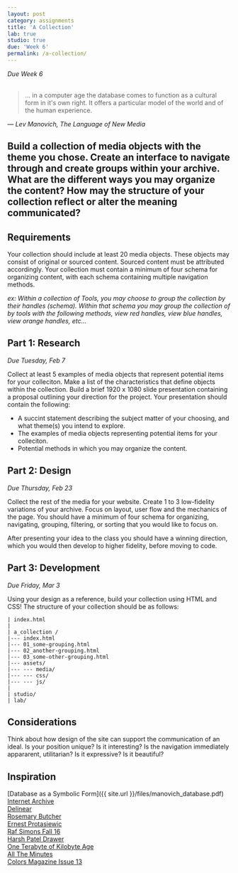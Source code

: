 ```yaml
---
layout: post
category: assignments
title: 'A Collection'
lab: true
studio: true
due: 'Week 6'
permalink: /a-collection/
---
```


*Due Week 6*
<br>
<br>

> ... in a computer age the database comes to function as a cultural form in it's own right. It offers a particular model of the world and of the human experience.  
>

*— Lev Manovich, The Language of New Media*  


## Build a collection of media objects with the theme you chose. Create an interface to navigate through and create groups within your archive. What are the different ways you may organize the content? How may the structure of your collection reflect or alter the meaning communicated?



## Requirements

Your collection should include at least 20 media objects. These objects may consist of original or sourced content. Sourced content must be attributed accordingly. Your collection must contain a minimum of four schema for organizing content, with each schema containing multiple navigation methods.  

*ex: Within a collection of Tools, you may choose to group the collection by their handles (schema). Within that schema you may group the collection of by tools with the following methods, view red handles, view blue handles, view orange handles, etc...*



## Part 1: Research  

*Due Tuesday, Feb 7*

Collect at least 5 examples of media objects that represent potential items for your colleciton. Make a list of the characteristics that define objects within the collection. Build a brief 1920 x 1080 slide presentation containing a proposal outlining your direction for the project. Your presentation should contain the following:

* A succint statement describing the subject matter of your choosing, and what theme(s) you intend to explore.
* The examples of media objects representing potential items for your colleciton.
* Potential methods in which you may organize the content.




## Part 2: Design

*Due Thursday, Feb 23*

Collect the rest of the media for your website. Create 1 to 3 low-fidelity variations of your archive. Focus on layout, user flow and the mechanics of the page. You should have a minimum of four schema for organizing, navigating, grouping, filtering, or sorting that you would like to focus on.  

After presenting your idea to the class you should have a winning direction, which you would then develop to higher fidelity, before moving to code.



## Part 3: Development

*Due Friday, Mar 3*

Using your design as a reference, build your collection using HTML and CSS! The structure of your collection should be as follows:

~~~
| index.html
|
| a_collection /
|--- index.html
|--- 01_some-grouping.html
|--- 02_another-grouping.html
|--- 03_some-other-grouping.html
|--- assets/
|--- --- media/
|--- --- css/
|--- --- js/
|
| studio/
| lab/
~~~



## Considerations

Think about how design of the site can support the communication of an ideal. Is your position unique? Is it interesting? Is the navigation immediately appararent, utilitarian?  Is it expressive? Is it beautiful?




## Inspiration
[Database as a Symbolic Form]({{ site.url }}/files/manovich_database.pdf)   
[Internet Archive](https://vimeo.com/59207751)  
[Delinear](http://delinear.info)    
[Rosemary Butcher](http://rosemarybutcher.com/)  
[Ernest Protasiewic](http://ernestprotasiewicz.com/)  
[Raf Simons Fall 16](http://rafsimons.com/fall16)  
[Harsh Patel Drawer](http://harshpatel.com/drawer)  
[One Terabyte of Kilobyte Age](http://oneterabyteofkilobyteage.tumblr.com/)  
[All The Minutes](http://alltheminutes.com/)  
[Colors Magazine Issue 13](https://blog.imagesource.com/making-you-look-colors-magazine-issue13-part-two/)   
